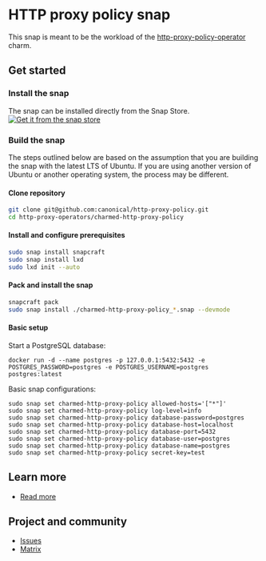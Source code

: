 # HTTP proxy policy snap

This snap is meant to be the workload of the [http-proxy-policy-operator](https://github.com/canonical/http-proxy-operators/tree/main/http-proxy-policy-operator) 
charm.  

## Get started

### Install the snap
The snap can be installed directly from the Snap Store.  
[![Get it from the snap store](https://snapcraft.io/static/images/badges/en/snap-store-black.svg)](https://snapcraft.io/charmed-http-proxy-policy)


### Build the snap
The steps outlined below are based on the assumption that you are building 
the snap with the latest LTS of Ubuntu. If you are using another version of
Ubuntu or another operating system, the process may be different.

#### Clone repository
```bash
git clone git@github.com:canonical/http-proxy-policy.git
cd http-proxy-operators/charmed-http-proxy-policy
```

#### Install and configure prerequisites
```bash
sudo snap install snapcraft
sudo snap install lxd
sudo lxd init --auto
```

#### Pack and install the snap
```bash
snapcraft pack
sudo snap install ./charmed-http-proxy-policy_*.snap --devmode
```

#### Basic setup

Start a PostgreSQL database:

```
docker run -d --name postgres -p 127.0.0.1:5432:5432 -e POSTGRES_PASSWORD=postgres -e POSTGRES_USERNAME=postgres postgres:latest
```

Basic snap configurations:

```
sudo snap set charmed-http-proxy-policy allowed-hosts='["*"]'
sudo snap set charmed-http-proxy-policy log-level=info
sudo snap set charmed-http-proxy-policy database-password=postgres
sudo snap set charmed-http-proxy-policy database-host=localhost
sudo snap set charmed-http-proxy-policy database-port=5432
sudo snap set charmed-http-proxy-policy database-user=postgres
sudo snap set charmed-http-proxy-policy database-name=postgres
sudo snap set charmed-http-proxy-policy secret-key=test
```

## Learn more
* [Read more](https://charmhub.io/http-proxy-policy/docs)

## Project and community
* [Issues](https://github.com/canonical/http-proxy-operators/issues)
* [Matrix](https://matrix.to/#/#charmhub-charmdev:ubuntu.com)
